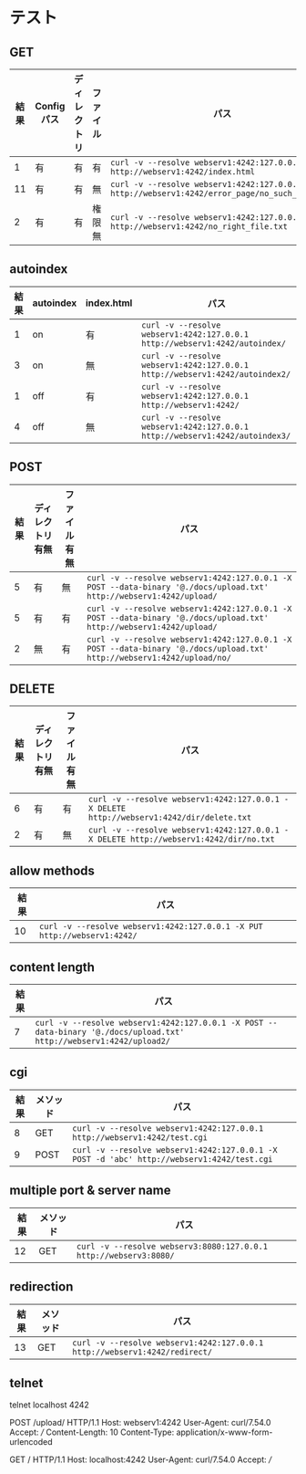 # テスト
## GET
|  結果  | Configパス| ディレクトリ  |  ファイル  |  パス  |
| ---- | ---- | ---- | ---- | ---- |
|  1  |  有  |  有  |  有  |  `curl -v --resolve webserv1:4242:127.0.0.1 http://webserv1:4242/index.html`  | ○
|  11  |  有  |  有  |  無  |  `curl -v --resolve webserv1:4242:127.0.0.1 http://webserv1:4242/error_page/no_such_file.txt`  | ○
|  2  |  有  |  有  |  権限無  |  `curl -v --resolve webserv1:4242:127.0.0.1 http://webserv1:4242/no_right_file.txt`  | ○

## autoindex
|  結果  |  autoindex  |  index.html  |  パス  |
| ---- | ---- | ---- | ---- |
|  1  |  on  |  有  |  `curl -v --resolve webserv1:4242:127.0.0.1 http://webserv1:4242/autoindex/`  | ○
|  3  |  on  |  無  |  `curl -v --resolve webserv1:4242:127.0.0.1 http://webserv1:4242/autoindex2/`  | ○
|  1  |  off  |  有  |  `curl -v --resolve webserv1:4242:127.0.0.1 http://webserv1:4242/`  | ○
|  4  |  off  |  無  |  `curl -v --resolve webserv1:4242:127.0.0.1 http://webserv1:4242/autoindex3/`  | ○

## POST
|  結果  | ディレクトリ有無  |  ファイル有無  |  パス  |
| ---- | ---- | ---- | ---- |
|  5  |  有  |  無  | `curl -v --resolve webserv1:4242:127.0.0.1 -X POST --data-binary '@./docs/upload.txt' http://webserv1:4242/upload/`  | ○
|  5  |  有  |  有  | `curl -v --resolve webserv1:4242:127.0.0.1 -X POST --data-binary '@./docs/upload.txt' http://webserv1:4242/upload/`  | ○
|  2  |  無  |  有  | `curl -v --resolve webserv1:4242:127.0.0.1 -X POST --data-binary '@./docs/upload.txt' http://webserv1:4242/upload/no/`  | ○

## DELETE
|  結果  | ディレクトリ有無  |  ファイル有無  |  パス  |
| ---- | ---- | ---- | ---- |
|  6  |  有  |  有  | `curl -v --resolve webserv1:4242:127.0.0.1 -X DELETE http://webserv1:4242/dir/delete.txt`  | ○
|  2  |  有  |  無  | `curl -v --resolve webserv1:4242:127.0.0.1 -X DELETE http://webserv1:4242/dir/no.txt`  | ○

## allow methods
|  結果  |  パス  |
| ---- | ---- |
|  10  |  `curl -v --resolve webserv1:4242:127.0.0.1 -X PUT http://webserv1:4242/`  | ○

## content length
|  結果  |  パス  |
| ---- | ---- |
|  7  |  `curl -v --resolve webserv1:4242:127.0.0.1 -X POST --data-binary '@./docs/upload.txt' http://webserv1:4242/upload2/`  | ○

## cgi
|  結果  | メソッド |  パス  |
| ---- | ---- | ---- |
|  8  | GET |  `curl -v --resolve webserv1:4242:127.0.0.1 http://webserv1:4242/test.cgi`  | ○
|  9  | POST |  `curl -v --resolve webserv1:4242:127.0.0.1 -X POST -d 'abc' http://webserv1:4242/test.cgi`  | ○

## multiple port & server name
|  結果  | メソッド |  パス  |
| ---- | ---- | ---- |
|  12  | GET |  `curl -v --resolve webserv3:8080:127.0.0.1 http://webserv3:8080/`  | ○

## redirection
|  結果  | メソッド |  パス  |
| ---- | ---- | ---- |
|  13  | GET |  `curl -v --resolve webserv1:4242:127.0.0.1 http://webserv1:4242/redirect/`  | ○

## telnet
telnet localhost 4242

POST /upload/ HTTP/1.1
Host: webserv1:4242
User-Agent: curl/7.54.0
Accept: */*
Content-Length: 10
Content-Type: application/x-www-form-urlencoded

GET / HTTP/1.1
Host: localhost:4242
User-Agent: curl/7.54.0
Accept: */*